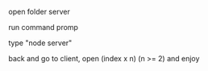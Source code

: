 open folder server

run command promp

type "node server"

back and go to client, open (index x n) (n >= 2) and enjoy

